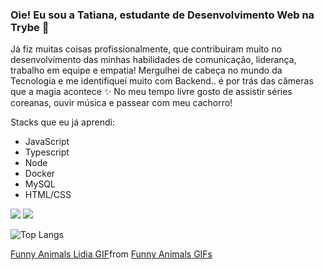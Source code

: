 ### Oie! Eu sou a Tatiana, estudante de Desenvolvimento Web na Trybe 💚

Já fiz muitas coisas profissionalmente, que contribuiram muito no desenvolvimento das minhas habilidades de comunicação, liderança, trabalho em equipe e empatia! 
Mergulhei de cabeça no mundo da Tecnologia e me identifiquei muito com Backend.. é por trás das câmeras que a magia acontece ✨
 No meu tempo livre gosto de assistir séries coreanas, ouvir música e passear com meu cachorro! 

Stacks que eu já aprendi:
- JavaScript
- Typescript
- Node
- Docker
- MySQL
- HTML/CSS

<a href = "tatistoiev@hotmail.com"><img loading="lazy" src="https://img.shields.io/badge/Gmail-D14836?style=for-the-badge&logo=gmail&logoColor=white" target="_blank"></a>
<a href="https://www.linkedin.com/in/tatiana-stoiev" target="_blank"><img loading="lazy" src="https://img.shields.io/badge/-LinkedIn-%230077B5?style=for-the-badge&logo=linkedin&logoColor=white" target="_blank"></a>   


![Top Langs](https://github-readme-stats.vercel.app/api/top-langs/?username=anuraghazra&layout=compact)

<div class="tenor-gif-embed" data-postid="12612335" data-share-method="host" data-aspect-ratio="1.78571" data-width="100%"><a href="https://tenor.com/view/funny-animals-lidia-busy-at-work-gif-12612335">Funny Animals Lidia GIF</a>from <a href="https://tenor.com/search/funny+animals-gifs">Funny Animals GIFs</a></div> <script type="text/javascript" async src="https://tenor.com/embed.js"></script>









